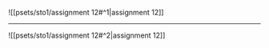 ![[psets/sto1/assignment 12#^1|assignment 12]]

---

![[psets/sto1/assignment 12#^2|assignment 12]]

